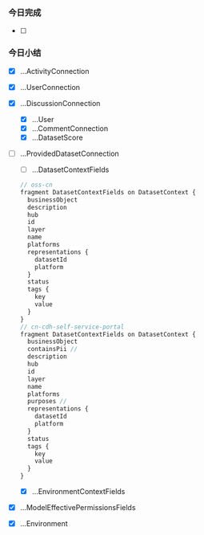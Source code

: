 ### 今日完成

- [ ] 


###  今日小结

- [x] ...ActivityConnection

- [x] ...UserConnection

- [x] ...DiscussionConnection

  - [x] ...User
  - [x] ...CommentConnection
  - [x] ...DatasetScore

- [ ] ...ProvidedDatasetConnection

  - [ ] ...DatasetContextFields

  ```ts
  // oss-cn
  fragment DatasetContextFields on DatasetContext {
    businessObject
    description
    hub
    id
    layer
    name
    platforms
    representations {
      datasetId
      platform
    }
    status
    tags {
      key
      value
    }
  }
  // cn-cdh-self-service-portal
  fragment DatasetContextFields on DatasetContext {
    businessObject
    containsPii //
    description
    hub
    id
    layer
    name
    platforms
    purposes //
    representations {
      datasetId
      platform
    }
    status
    tags {
      key
      value
    }
  }
  ```

  

  - [x] ...EnvironmentContextFields

- [x] ...ModelEffectivePermissionsFields

- [x] ...Environment